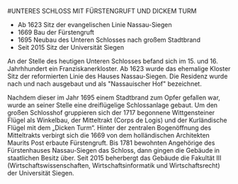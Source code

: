 #UNTERES SCHLOSS MIT FÜRSTENGRUFT UND DICKEM TURM

* Ab 1623 Sitz der evangelischen Linie Nassau-Siegen
* 1669 Bau der Fürstengruft
* 1695 Neubau des Unteren Schlosses nach großem Stadtbrand
* Seit 2015 Sitz der Universität Siegen

An der Stelle des heutigen Unteren Schlosses befand sich im 15. und 16. Jahrhhundert ein Franziskanerkloster. Ab 1623 wurde das ehemalige Kloster Sitz der reformierten Linie des Hauses Nassau-Siegen. Die Residenz wurde nach und nach ausgebaut und als "Nassauischer Hof" bezeichnet. 

Nachdem dieser im Jahr 1695 einem Stadtbrand zum Opfer gefallen war, wurde an seiner Stelle eine dreiflügelige Schlossanlage gebaut. Um den großen Schlosshof gruppieren sich der 1717 begonnene Wittgensteiner Flügel als Winkelbau, der Mitteltrakt (Corps de Logis) und der Kurländische Flügel mit dem „Dicken Turm“. Hinter der zentralen Bogenöffnung des Mitteltrakts verbirgt sich die 1669 von dem holländischen Architekten Maurits Post erbaute Fürstengruft. Bis 1781 bewohnten Angehörige des Fürstenhauses Nassau-Siegen das Schloss, dann gingen die Gebäude in staatlichen Besitz über. Seit 2015 beherbergt das Gebäude die Fakultät III (Wirtschaftswissenschaften, Wirtschaftsinformatik und Wirtschaftsrecht) der Universität Siegen.
